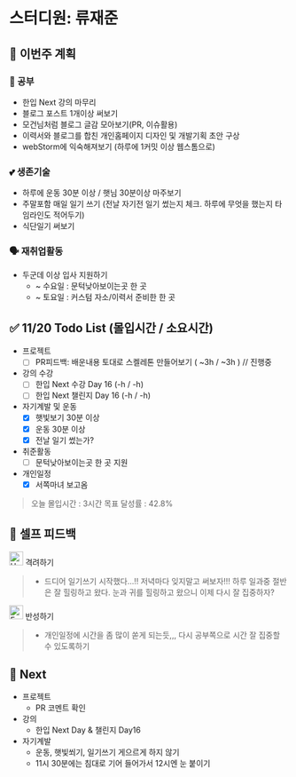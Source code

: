 # 스터디원: 류재준

## 🚀 이번주 계획

### 📝 공부
- 한입 Next 강의 마무리
- 블로그 포스트 1개이상 써보기
- 모건님처럼 블로그 글감 모아보기(PR, 이슈활용)
- 이력서와 블로그를 합친 개인홈페이지 디자인 및 개발기획 초안 구상
- webStorm에 익숙해져보기 (하루에 1커밋 이상 웹스톰으로)
### 💕 생존기술
- 하루에 운동 30분 이상 / 햇님 30분이상 마주보기
- 주말포함 매일 일기 쓰기 (전날 자기전 일기 썼는지 체크. 하루에 무엇을 했는지 타임라인도 적어두기)
- 식단일기 써보기
### 🗣️ 재취업활동
- 두군데 이상 입사 지원하기
  - ~ 수요일 : 문턱낮아보이는곳 한 곳
  - ~ 토요일 : 커스텀 자소/이력서 준비한 한 곳


## ✅ 11/20 Todo List (몰입시간 / 소요시간)

- 프로젝트
  - [ ] PR피드백: 배운내용 토대로 스켈레톤 만들어보기 ( ~3h / ~3h ) // 진행중
- 강의 수강
  - [ ] 한입 Next 수강 Day 16 (-h / -h)
  - [ ] 한입 Next 챌린지 Day 16 (-h / -h)
- 자기계발 및 운동
  - [x] 햇빛보기 30분 이상
  - [x] 운동 30분 이상
  - [x] 전날 일기 썼는가?
- 취준활동
  - [ ] 문턱낮아보이는곳 한 곳 지원  
- 개인일정
  - [x] 서쪽마녀 보고옴 

> 오늘 몰입시간 : 3시간
> 목표 달성률 : 42.8%

## 🎉 셀프 피드백

<img src="https://raw.githubusercontent.com/Tarikul-Islam-Anik/Animated-Fluent-Emojis/master/Emojis/Smilies/Hugging%20Face.png" alt="Hugging Face" width="25" height="25"> 격려하기</img>
> - 드디어 일기쓰기 시작했다...!! 저녁마다 잊지말고 써보자!!! 하루 일과중 절반은 잘 힐링하고 왔다. 눈과 귀를 힐링하고 왔으니 이제 다시 잘 집중하자? 

<img src="https://raw.githubusercontent.com/Tarikul-Islam-Anik/Animated-Fluent-Emojis/master/Emojis/Smilies/Face%20with%20Monocle.png" alt="Face with Monocle" width="25" height="25"> 반성하기</img>
> - 개인일정에 시간을 좀 많이 쏟게 되는듯,,, 다시 공부쪽으로 시간 잘 집중할 수 있도록하기


## 🌱 Next

- 프로젝트
  - PR 코멘트 확인
- 강의
  - 한입 Next Day & 챌린지 Day16
- 자기계발
  - 운동, 햇빛쐬기, 일기쓰기 게으르게 하지 않기
  - 11시 30분에는 침대로 기어 들어가서 12시엔 눈 붙이기

